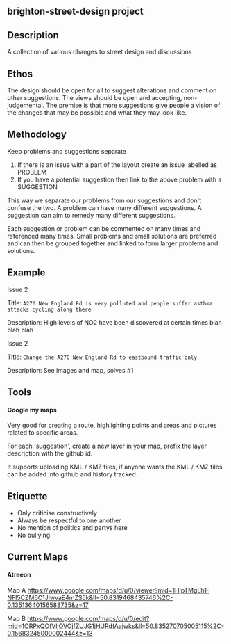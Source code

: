 brighton-street-design project
--
Description
---
A collection of various changes to street design and discussions

Ethos
--
The design should be open for all to suggest alterations and comment on other suggestions.  The views should be open and accepting, non-judgemental.  The premise is that more suggestions give people a vision of the changes that may be possible and what they may look like.

Methodology
--
Keep problems and suggestions separate

1. If there is an issue with a part of the layout create an issue labelled as PROBLEM
2. If you have a potential suggestion then link to the above problem with a SUGGESTION

This way we separate our problems from our suggestions and don't confuse the two.  A problem can have many different suggestions.  A suggestion can aim to remedy many different suggestions.

Each suggestion or problem can be commented on many times and referenced many times.  Small problems and small solutions are preferred and can then be grouped together and linked to form larger problems and solutions.

Example
--
Issue 2

Title: 
`A270 New England Rd is very polluted and people suffer asthma attacks cycling along there`

Description: High levels of NO2 have been discovered at certain times blah blah blah 

Issue 2

Title: 
`Change the A270 New England Rd to eastbound traffic only`

Description: See images and map, solves #1 
   
Tools
--
#### Google my maps
Very good for creating a route, highlighting points and areas and pictures related to specific areas.

For each 'suggestion', create a new layer in your map, prefix the layer description with the github id. 

It supports uploading KML / KMZ files, if anyone wants the KML / KMZ files can be added into github and history tracked.

Etiquette
--
* Only criticise constructively
* Always be respectful to one another
* No mention of politics and partys here
* No bullying

Current Maps
--
#### Atreeon
Map A
https://www.google.com/maps/d/u/0/viewer?mid=1HIpTMgLh1-NFl5CZM6C1JlwvaE4mZS5k&ll=50.8319468435746%2C-0.13513640156588735&z=17

Map B
https://www.google.com/maps/d/u/0/edit?mid=1ORPxQOfVljOVOjfZUJG1jHURdfAajwks&ll=50.835270705005115%2C-0.15683245000002444&z=13
